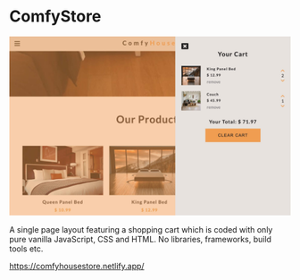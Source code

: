 # ComfyStore

![](carthp.jpeg)

A single page layout featuring a shopping cart which is coded with only pure vanilla JavaScript, CSS and HTML. No libraries, frameworks, build tools etc.

https://comfyhousestore.netlify.app/